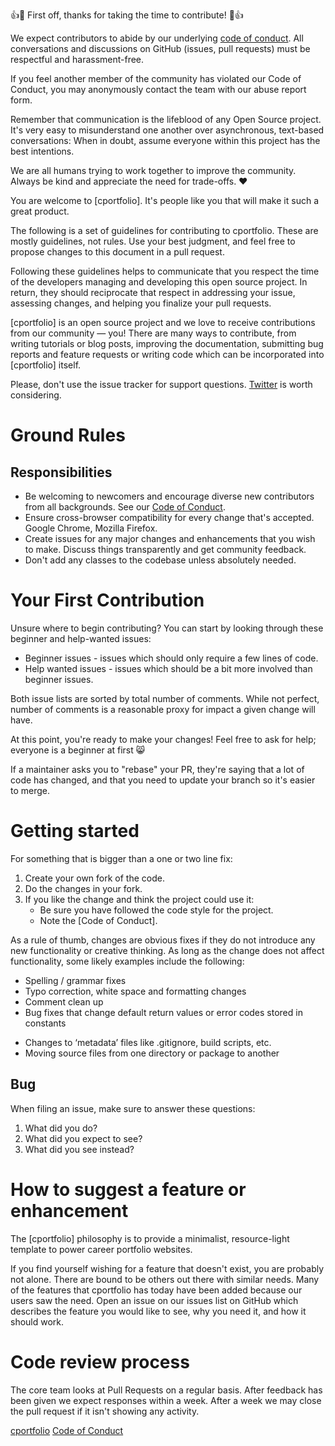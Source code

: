 👍🎉 First off, thanks for taking the time to contribute! 🎉👍

We expect contributors to abide by our underlying [code of conduct](CODE_OF_CONDUCT.md). All conversations and discussions on GitHub (issues, pull requests)  must be respectful and harassment-free.

If you feel another member of the community has violated our Code of Conduct, you may anonymously contact the team with our abuse report form.

Remember that communication is the lifeblood of any Open Source project. It's very easy to misunderstand one another over asynchronous, text-based conversations: When in doubt, assume everyone within this project has the best intentions.

We are all humans trying to work together to improve the community. Always be kind and appreciate the need for trade-offs. ❤️

You are welcome to [cportfolio]. It's people like you that will make it such a great product.

The following is a set of guidelines for contributing to cportfolio. These are mostly guidelines, not rules. Use your best judgment, and feel free to propose changes to this document in a pull request.

Following these guidelines helps to communicate that you respect the time of the developers managing and developing this open source project. In return, they should reciprocate that respect in addressing your issue, assessing changes, and helping you finalize your pull requests.

[cportfolio] is an open source project and we love to receive contributions from our community — you! There are many ways to contribute, from writing tutorials or blog posts, improving the documentation, submitting bug reports and feature requests or writing code which can be incorporated into [cportfolio] itself.

Please, don't use the issue tracker for support questions. [Twitter](https://twitter.com/codanv) is worth considering.

# Ground Rules

## Responsibilities

- Be welcoming to newcomers and encourage diverse new contributors from all backgrounds. See our [Code of Conduct](CODE_OF_CONDUCT.md).
- Ensure cross-browser compatibility for every change that's accepted. Google Chrome, Mozilla Firefox.
- Create issues for any major changes and enhancements that you wish to make. Discuss things transparently and get community feedback.
- Don't add any classes to the codebase unless absolutely needed. 
<!-- - Keep feature versions as small as possible, preferably one new feature per version. -->

# Your First Contribution

Unsure where to begin contributing? You can start by looking through these beginner and help-wanted issues:

- Beginner issues - issues which should only require a few lines of code.
- Help wanted issues - issues which should be a bit more involved than beginner issues.

Both issue lists are sorted by total number of comments. While not perfect, number of comments is a reasonable proxy for impact a given change will have.

At this point, you're ready to make your changes! Feel free to ask for help; everyone is a beginner at first :smile_cat:

If a maintainer asks you to "rebase" your PR, they're saying that a lot of code has changed, and that you need to update your branch so it's easier to merge.

# Getting started

For something that is bigger than a one or two line fix:

1. Create your own fork of the code.
1. Do the changes in your fork.
1. If you like the change and think the project could use it:
    - Be sure you have followed the code style for the project.
    - Note the [Code of Conduct].

As a rule of thumb, changes are obvious fixes if they do not introduce any new functionality or creative thinking. As long as the change does not affect functionality, some likely examples include the following:

- Spelling / grammar fixes
- Typo correction, white space and formatting changes
- Comment clean up
- Bug fixes that change default return values or error codes stored in constants
<!-- - Adding logging messages or debugging output -->
- Changes to ‘metadata’ files like .gitignore, build scripts, etc.
- Moving source files from one directory or package to another

<!-- # How to report a bug

## Security Vulnerability

If you find a security vulnerability, do NOT open an issue. Get ahold of the maintainers personally.

In order to determine whether you are dealing with a security issue, ask yourself these two questions:

- Can I access something that's not mine, or something I shouldn't have access to?
- Can I disable something for other people?

If the answer to either of those two questions are "yes", then you're probably dealing with a security issue. Note that even if you answer "no" to both questions, you may still be dealing with a security issue, so if you're unsure, just email us directly.
 -->

## Bug

When filing an issue, make sure to answer these questions:

<!-- 1. What version of browser are you using? -->
<!-- 1. What operating system and processor architecture are you using? -->
1. What did you do?
1. What did you expect to see?
1. What did you see instead?

# How to suggest a feature or enhancement

The [cportfolio] philosophy is to provide a minimalist, resource-light template to power career portfolio websites.

If you find yourself wishing for a feature that doesn't exist, you are probably not alone. There are bound to be others out there with similar needs. Many of the features that cportfolio has today have been added because our users saw the need. Open an issue on our issues list on GitHub which describes the feature you would like to see, why you need it, and how it should work.

# Code review process

The core team looks at Pull Requests on a regular basis. After feedback has been given we expect responses within a week. After a week we may close the pull request if it isn't showing any activity.

<!-- # Community

You can chat with the core team on https://gitter.im/. -->

[cportfolio](https://github.com/codanv/cportfolio)
[Code of Conduct](/CODE_OF_CONDUCT.md)
